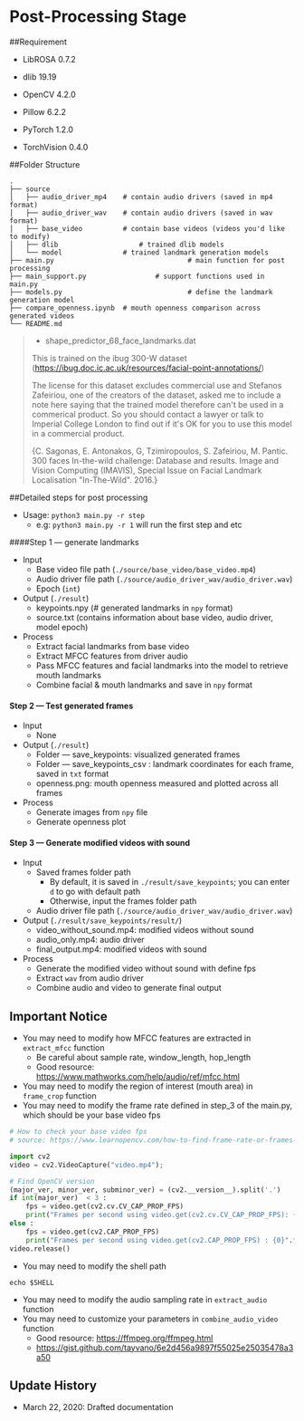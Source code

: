 # Post-Processing Stage

##Requirement

- LibROSA 0.7.2 
- dlib 19.19
- OpenCV 4.2.0

- Pillow 6.2.2
- PyTorch 1.2.0
- TorchVision 0.4.0



##Folder Structure

```
.
├── source                  
│   ├── audio_driver_mp4    # contain audio drivers (saved in mp4 format)
│   ├── audio_driver_wav    # contain audio drivers (saved in wav format)
│   ├── base_video          # contain base videos (videos you'd like to modify)
│   ├── dlib            		# trained dlib models
│   └── model               # trained landmark generation models
├── main.py									# main function for post processing
├── main_support.py					# support functions used in main.py
├── models.py								# define the landmark generation model
├── compare_openness.ipynb	# mouth openness comparison across generated videos
└── README.md
```

> - shape_predictor_68_face_landmarks.dat
>
> This is trained on the ibug 300-W dataset (https://ibug.doc.ic.ac.uk/resources/facial-point-annotations/)
>
> The license for this dataset excludes commercial use and Stefanos Zafeiriou, one of the creators of the dataset, asked me to include a note here saying that the trained model therefore can't be used in a commerical product. So you should contact a lawyer or talk to Imperial College London to find out if it's OK for you to use this model in a commercial product.
>
> {C. Sagonas, E. Antonakos, G, Tzimiropoulos, S. Zafeiriou, M. Pantic. 300 faces In-the-wild challenge: Database and results. Image and Vision Computing (IMAVIS), Special Issue on Facial Landmark Localisation "In-The-Wild". 2016.}



##Detailed steps for post processing

- Usage: ```python3 main.py -r step  ```
  - e.g: `python3 main.py -r 1` will run the first step and etc 

####Step 1 — generate landmarks

- Input
  - Base video file path (`./source/base_video/base_video.mp4`)
  - Audio driver file path (`./source/audio_driver_wav/audio_driver.wav`)
  - Epoch (`int`)
- Output (`./result`)
  - keypoints.npy (# generated landmarks in `npy` format)
  - source.txt (contains information about base video, audio driver, model epoch)
- Process
  - Extract facial landmarks from base video
  - Extract MFCC features from driver audio
  - Pass MFCC features and facial landmarks into the model to retrieve mouth landmarks
  - Combine facial & mouth landmarks and save in `npy` format

#### Step 2 — Test generated frames

- Input
  - None
- Output (`./result`)
  - Folder — save_keypoints: visualized generated frames
  - Folder — save_keypoints_csv : landmark coordinates for each frame, saved in `txt` format
  - openness.png: mouth openness measured and plotted across all frames
- Process
  - Generate images from `npy` file
  - Generate openness plot

#### Step 3 — Generate modified videos with sound

- Input
  - Saved frames folder path
    - By default, it is saved in `./result/save_keypoints`; you can enter `d` to go with default path
    - Otherwise, input the frames folder path
  - Audio driver file path (`./source/audio_driver_wav/audio_driver.wav`)
- Output (`./result/save_keypoints/result/`)
  - video_without_sound.mp4: modified videos without sound
  - audio_only.mp4: audio driver
  - final_output.mp4: modified videos with sound
- Process
  - Generate the modified video without sound with define fps
  - Extract `wav` from audio driver
  - Combine audio and video to generate final output

## Important Notice

- You may need to modify how MFCC features are extracted in `extract_mfcc` function
  - Be careful about sample rate, window_length, hop_length
  - Good resource: https://www.mathworks.com/help/audio/ref/mfcc.html
- You may need to modify the region of interest (mouth area) in `frame_crop` function
- You may need to modify the frame rate defined in step_3 of the main.py, which should be your base video fps

```python
# How to check your base video fps
# source: https://www.learnopencv.com/how-to-find-frame-rate-or-frames-per-second-fps-in-opencv-python-cpp/

import cv2
video = cv2.VideoCapture("video.mp4");

# Find OpenCV version
(major_ver, minor_ver, subminor_ver) = (cv2.__version__).split('.')
if int(major_ver)  < 3 :
    fps = video.get(cv2.cv.CV_CAP_PROP_FPS)
    print("Frames per second using video.get(cv2.cv.CV_CAP_PROP_FPS): {0}".format(fps))
else :
    fps = video.get(cv2.CAP_PROP_FPS)
    print("Frames per second using video.get(cv2.CAP_PROP_FPS) : {0}".format(fps))
video.release()
```

- You may need to modify the shell path

```shell
echo $SHELL
```

- You may need to modify the audio sampling rate in `extract_audio` function
- You may need to customize your parameters in `combine_audio_video` function
  - Good resource: https://ffmpeg.org/ffmpeg.html
  - https://gist.github.com/tayvano/6e2d456a9897f55025e25035478a3a50



## Update History

- March 22, 2020: Drafted documentation

